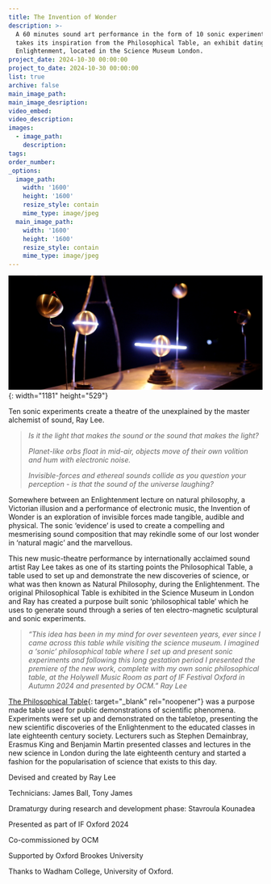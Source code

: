 ```yaml
---
title: The Invention of Wonder
description: >-
  A 60 minutes sound art performance in the form of 10 sonic experiments that
  takes its inspiration from the Philosophical Table, an exhibit dating from the
  Enlightenment, located in the Science Museum London.
project_date: 2024-10-30 00:00:00
project_to_date: 2024-10-30 00:00:00
list: true
archive: false
main_image_path:
main_image_desription:
video_embed:
video_description:
images:
  - image_path:
    description:
tags:
order_number:
_options:
  image_path:
    width: '1600'
    height: '1600'
    resize_style: contain
    mime_type: image/jpeg
  main_image_path:
    width: '1600'
    height: '1600'
    resize_style: contain
    mime_type: image/jpeg
---
```

![](/uploads/ray-lee-invention-of-wonder-4.jpg){: width="1181" height="529"}

Ten sonic experiments create a theatre of the unexplained by the master alchemist of sound, Ray Lee.

> *Is it the light that makes the sound or the sound that makes the light?*
>
> *Planet-like orbs float in mid-air, objects move of their own volition and hum with electronic noise.*
>
> *Invisible-forces and ethereal sounds collide as you question your perception - is that the sound of the universe laughing?*

Somewhere between an Enlightenment lecture on natural philosophy, a Victorian illusion and a performance of electronic music, the Invention of Wonder is an exploration of invisible forces made tangible, audible and physical. The sonic ‘evidence’ is used to create a compelling and mesmerising sound composition that may rekindle some of our lost wonder in ‘natural magic’ and the marvellous.

This new music-theatre performance by internationally acclaimed sound artist Ray Lee takes as one of its starting points the Philosophical Table, a table used to set up and demonstrate the new discoveries of science, or what was then known as Natural Philosophy, during the Enlightenment. The original Philosophical Table is exhibited in the Science Museum in London and Ray has created a purpose built sonic ‘philosophical table’ which he uses to generate sound through a series of ten electro-magnetic sculptural and sonic experiments.

> *“This idea has been in my mind for over seventeen years, ever since I came across this table while visiting the science museum. I imagined a ‘sonic’ philosophical table where I set up and present sonic experiments and following this long gestation period I presented the premiere of the new work, complete with my own sonic philosophical table, at the Holywell Music Room as part of IF Festival Oxford in Autumn 2024 and presented by OCM.” Ray Lee*

[The Philosophical Table](https://collection.sciencemuseumgroup.org.uk/objects/co1815/george-iiis-philosophical-table-philosophical-tables){: target="_blank" rel="noopener"} was a purpose made table used for public demonstrations of scientific phenomena. Experiments were set up and demonstrated on the tabletop, presenting the new scientific discoveries of the Enlightenment to the educated classes in late eighteenth century society. Lecturers such as Stephen Demainbray, Erasmus King and Benjamin Martin presented classes and lectures in the new science in London during the late eighteenth century and started a fashion for the popularisation of science that exists to this day.

Devised and created by Ray Lee

Technicians: James Ball, Tony James

Dramaturgy during research and development phase: Stavroula Kounadea

Presented as part of IF Oxford 2024

Co-commissioned by OCM

Supported by Oxford Brookes University

Thanks to Wadham College, University of Oxford.

&nbsp;